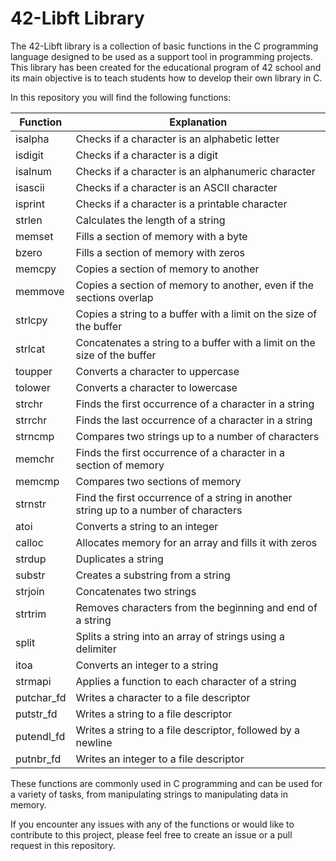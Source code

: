 # 42-Libft Library
The 42-Libft library is a collection of basic functions in the C programming language designed to be used as a support tool in programming projects. This library has been created for the educational program of 42 school and its main objective is to teach students how to develop their own library in C.

In this repository you will find the following functions:

| Function  | Explanation |
| ------------- | ------------- |
| isalpha  | Checks if a character is an alphabetic letter |
| isdigit  | Checks if a character is a digit |
| isalnum  | Checks if a character is an alphanumeric character |
| isascii  | Checks if a character is an ASCII character |
| isprint  | Checks if a character is a printable character |
| strlen  | Calculates the length of a string |
| memset  | Fills a section of memory with a byte |
| bzero  | Fills a section of memory with zeros |
| memcpy  | Copies a section of memory to another |
| memmove  | Copies a section of memory to another, even if the sections overlap |
| strlcpy  | Copies a string to a buffer with a limit on the size of the buffer |
| strlcat  | Concatenates a string to a buffer with a limit on the size of the buffer |
| toupper  | Converts a character to uppercase |
| tolower  | Converts a character to lowercase |
| strchr  | Finds the first occurrence of a character in a string |
| strrchr  | Finds the last occurrence of a character in a string |
| strncmp  | Compares two strings up to a number of characters |
| memchr  | Finds the first occurrence of a character in a section of memory |
| memcmp  | Compares two sections of memory |
| strnstr  | Find the first occurrence of a string in another string up to a number of characters |
| atoi  | Converts a string to an integer |
| calloc  | Allocates memory for an array and fills it with zeros |
| strdup  | Duplicates a string |
| substr  | Creates a substring from a string |
| strjoin  | Concatenates two strings |
| strtrim  | Removes characters from the beginning and end of a string |
| split  | Splits a string into an array of strings using a delimiter |
| itoa  | Converts an integer to a string |
| strmapi  | Applies a function to each character of a string |
| putchar_fd  | Writes a character to a file descriptor |
| putstr_fd  | Writes a string to a file descriptor |
| putendl_fd  | Writes a string to a file descriptor, followed by a newline |
| putnbr_fd  | Writes an integer to a file descriptor |

These functions are commonly used in C programming and can be used for a variety of tasks, from manipulating strings to manipulating data in memory.

If you encounter any issues with any of the functions or would like to contribute to this project, please feel free to create an issue or a pull request in this repository.
